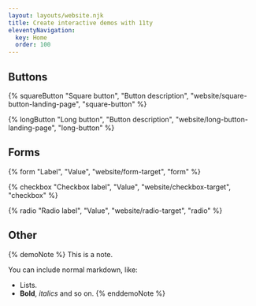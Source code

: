 ```yaml
---
layout: layouts/website.njk
title: Create interactive demos with 11ty
eleventyNavigation:
  key: Home
  order: 100
---
```


## Buttons

{% squareButton "Square button", "Button description", "website/square-button-landing-page", "square-button" %}

{% longButton "Long button", "Button description", "website/long-button-landing-page", "long-button" %}

## Forms

{% form "Label", "Value", "website/form-target", "form" %}

{% checkbox "Checkbox label", "Value", "website/checkbox-target", "checkbox" %}

{% radio "Radio label", "Value", "website/radio-target", "radio" %}

## Other

{% demoNote %}
This is a note.

You can include normal markdown, like:

* Lists.
* **Bold**, _italics_ and so on.
{% enddemoNote %}